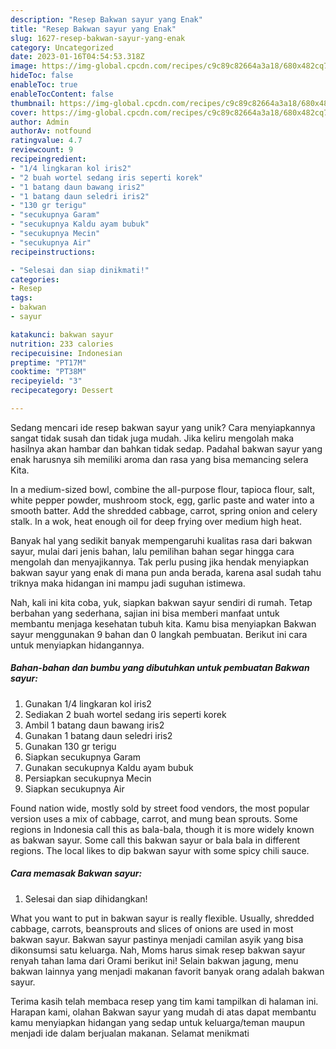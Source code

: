 ```yaml
---
description: "Resep Bakwan sayur yang Enak"
title: "Resep Bakwan sayur yang Enak"
slug: 1627-resep-bakwan-sayur-yang-enak
category: Uncategorized
date: 2023-01-16T04:54:53.318Z
image: https://img-global.cpcdn.com/recipes/c9c89c82664a3a18/680x482cq70/bakwan-sayur-foto-resep-utama.jpg
hideToc: false
enableToc: true
enableTocContent: false
thumbnail: https://img-global.cpcdn.com/recipes/c9c89c82664a3a18/680x482cq70/bakwan-sayur-foto-resep-utama.jpg
cover: https://img-global.cpcdn.com/recipes/c9c89c82664a3a18/680x482cq70/bakwan-sayur-foto-resep-utama.jpg
author: Admin
authorAv: notfound
ratingvalue: 4.7
reviewcount: 9
recipeingredient:
- "1/4 lingkaran kol iris2"
- "2 buah wortel sedang iris seperti korek"
- "1 batang daun bawang iris2"
- "1 batang daun seledri iris2"
- "130 gr terigu"
- "secukupnya Garam"
- "secukupnya Kaldu ayam bubuk"
- "secukupnya Mecin"
- "secukupnya Air"
recipeinstructions:

- "Selesai dan siap dinikmati!"
categories:
- Resep
tags:
- bakwan
- sayur

katakunci: bakwan sayur 
nutrition: 233 calories
recipecuisine: Indonesian
preptime: "PT17M"
cooktime: "PT38M"
recipeyield: "3"
recipecategory: Dessert

---
```





Sedang mencari ide resep bakwan sayur yang unik? Cara menyiapkannya sangat tidak susah dan tidak juga mudah. Jika keliru mengolah maka hasilnya akan hambar dan bahkan tidak sedap. Padahal bakwan sayur yang enak harusnya sih memiliki aroma dan rasa yang bisa memancing selera Kita.





In a medium-sized bowl, combine the all-purpose flour, tapioca flour, salt, white pepper powder, mushroom stock, egg, garlic paste and water into a smooth batter. Add the shredded cabbage, carrot, spring onion and celery stalk. In a wok, heat enough oil for deep frying over medium high heat.

Banyak hal yang sedikit banyak mempengaruhi kualitas rasa dari bakwan sayur, mulai dari jenis bahan, lalu pemilihan bahan segar hingga cara mengolah dan menyajikannya. Tak perlu pusing jika hendak menyiapkan bakwan sayur yang enak di mana pun anda berada, karena asal sudah tahu triknya maka hidangan ini mampu jadi suguhan istimewa.






Nah, kali ini kita coba, yuk, siapkan bakwan sayur sendiri di rumah. Tetap berbahan yang sederhana, sajian ini bisa memberi manfaat untuk membantu menjaga kesehatan tubuh kita. Kamu bisa menyiapkan Bakwan sayur menggunakan 9 bahan dan 0 langkah pembuatan. Berikut ini cara untuk menyiapkan hidangannya.

<!--inarticleads1-->

##### Bahan-bahan dan bumbu yang dibutuhkan untuk pembuatan Bakwan sayur:

1. Gunakan 1/4 lingkaran kol iris2
1. Sediakan 2 buah wortel sedang iris seperti korek
1. Ambil 1 batang daun bawang iris2
1. Gunakan 1 batang daun seledri iris2
1. Gunakan 130 gr terigu
1. Siapkan secukupnya Garam
1. Gunakan secukupnya Kaldu ayam bubuk
1. Persiapkan secukupnya Mecin
1. Siapkan secukupnya Air


Found nation wide, mostly sold by street food vendors, the most popular version uses a mix of cabbage, carrot, and mung bean sprouts. Some regions in Indonesia call this as bala-bala, though it is more widely known as bakwan sayur. Some call this bakwan sayur or bala bala in different regions. The local likes to dip bakwan sayur with some spicy chili sauce. 

<!--inarticleads2-->

##### Cara memasak Bakwan sayur:


1. Selesai dan siap dihidangkan!

What you want to put in bakwan sayur is really flexible. Usually, shredded cabbage, carrots, beansprouts and slices of onions are used in most bakwan sayur. Bakwan sayur pastinya menjadi camilan asyik yang bisa dikonsumsi satu keluarga. Nah, Moms harus simak resep bakwan sayur renyah tahan lama dari Orami berikut ini! Selain bakwan jagung, menu bakwan lainnya yang menjadi makanan favorit banyak orang adalah bakwan sayur. 

Terima kasih telah membaca resep yang tim kami tampilkan di halaman ini. Harapan kami, olahan Bakwan sayur yang mudah di atas dapat membantu kamu menyiapkan hidangan yang sedap untuk keluarga/teman maupun menjadi ide dalam berjualan makanan. Selamat menikmati
